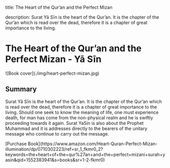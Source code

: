 title: The Heart of the Qur’an and the Perfect Mizan

description: Surat Yā Sīn is the heart of the Qur’an. It is the chapter of the Qur’an which is read over the dead, therefore it is a chapter of great importance to the living.

# The Heart of the Qur’an and the Perfect Mizan - Yā Sīn

<div markdown="1" class="cover-image">
![Book cover](./img/heart-perfect-mizan.jpg)
</div>

## Summary

Surat Yā Sīn is the heart of the Qur’an. It is the chapter of the Qur’an which is read over the dead, therefore it is a chapter of great importance to the living. Should one seek to know the meaning of life, one must experience death, for man has come from the non-physical realm and he is swiftly proceeding towards it again. Surat YaSin is also about the Prophet Muhammad and it is addresses directly to the bearers of the unitary message who continue to carry out the message.


<div markdown="3" class="purchase-link">
[Purchase Book](https://www.amazon.com/Heart-Quran-Perfect-Mizan-illumination/dp/0710302223/ref=sr_1_fkmr0_2?keywords=the+heart+of+the+qur%27an+and+the+perfect+mizani+surah+yasin&qid=1552383941&s=books&sr=1-2-fkmr0)
</div>
